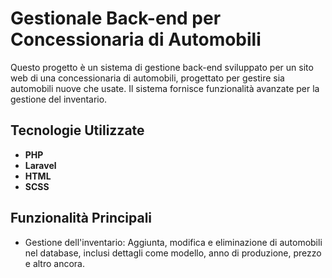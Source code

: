 # Gestionale Back-end per Concessionaria di Automobili

Questo progetto è un sistema di gestione back-end sviluppato per un sito web di una concessionaria di automobili, progettato per gestire sia automobili nuove che usate. Il sistema fornisce funzionalità avanzate per la gestione del inventario.

## Tecnologie Utilizzate

- **PHP**
- **Laravel**
- **HTML**
- **SCSS**

## Funzionalità Principali

- Gestione dell'inventario: Aggiunta, modifica e eliminazione di automobili nel database, inclusi dettagli come modello, anno di produzione, prezzo e altro ancora.

